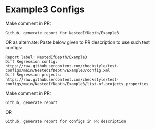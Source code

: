 # Example3 Configs
Make comment in PR:
```
Github, generate report for NestedIfDepth/Example3
```
OR as alternate:
Paste below given to PR description to use such test configs:
```
Report label: NestedIfDepth/Example3
Diff Regression config: https://raw.githubusercontent.com/checkstyle/test-configs/main/NestedIfDepth/Example3/config.xml
Diff Regression projects: https://raw.githubusercontent.com/checkstyle/test-configs/main/NestedIfDepth/Example3/list-of-projects.properties
```
Make comment in PR:
```
Github, generate report
```
OR
```
Github, generate report for configs in PR description
```

